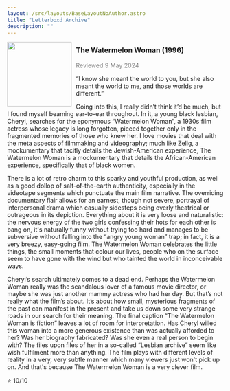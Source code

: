 ```yaml
---
layout: /src/layouts/BaseLayoutNoAuthor.astro
title: "Letterboxd Archive"
description: ""
---
```


<img src="https://a.ltrbxd.com/resized/film-poster/2/0/7/0/3/20703-the-watermelon-woman-0-2000-0-3000-crop.jpg?v=11ffcd731b" style="width:150px;height:auto;float:left;padding-right:10px;">
<h3 style="padding-bottom:0;">The Watermelon Woman (1996)</h3>
<p style="color:grey;">Reviewed 9 May 2024</p>

“I know she meant the world to you, but she also meant the world to me, and those worlds are different.”

Going into this, I really didn’t think it’d be much, but I found myself beaming ear-to-ear throughout. In it, a young black lesbian, Cheryl, searches for the eponymous “Watermelon Woman”, a 1930s film actress whose legacy is long forgotten, pieced together only in the fragmented memories of those who knew her. I love movies that deal with the meta aspects of filmmaking and videography; much like Zelig, a mockumentary that tacitly details the Jewish-American experience, The Watermelon Woman is a mockumentary that details the African-American experience, specifically that of black women.

There is a lot of retro charm to this sparky and youthful production, as well as a good dollop of salt-of-the-earth authenticity, especially in the videotape segments which punctuate the main film narrative. The overriding documentary flair allows for an earnest, though not severe, portrayal of interpersonal drama which casually sidesteps being overly theatrical or outrageous in its depiction. Everything about it is very loose and naturalistic: the nervous energy of the two girls confessing their hots for each other is bang on, it's naturally funny without trying too hard and manages to be subversive without falling into the “angry young woman” trap; in fact, it is a very breezy, easy-going film. The Watermelon Woman celebrates the little things, the small moments that colour our lives, people who on the surface seem to have gone with the wind but who tainted the world in inconceivable ways.

Cheryl’s search ultimately comes to a dead end. Perhaps the Watermelon Woman really was the scandalous lover of a famous movie director, or maybe she was just another mammy actress who had her day. But that’s not really what the film’s about. It’s about how small, mysterious fragments of the past can manifest in the present and take us down some very strange roads in our search for their meaning. The final caption “The Watermelon Woman is fiction” leaves a lot of room for interpretation. Has Cheryl willed this woman into a more generous existence than was actually afforded to her? Was her biography fabricated? Was she even a real person to begin with? The files upon files of her in a so-called “Lesbian archive” seem like wish fulfilment more than anything. The film plays with different levels of reality in a very, very subtle manner which many viewers just won't pick up on. And that's because The Watermelon Woman is a very clever film.

⭐ 10/10